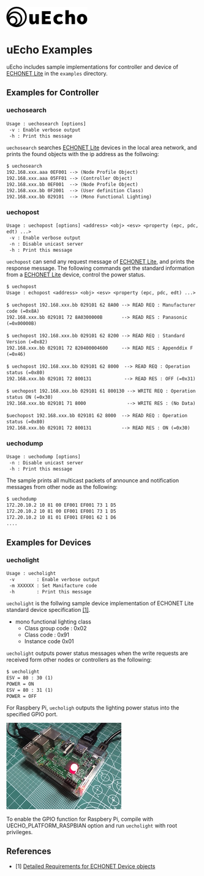 ![logo](img/uecho_logo.png)

# uEcho Examples

uEcho includes sample implementations for controller and device of [ECHONET Lite][enet] in the `examples` directory.

## Examples for Controller

### uechosearch

```
Usage : uechosearch [options]
 -v : Enable verbose output
 -h : Print this message
```

`uechosearch` searches [ECHONET Lite][enet] devices in the local area network, and prints the found objects with the ip address as the follwoing:

```
$ uechosearch
192.168.xxx.aaa 0EF001 --> (Node Profile Object)
192.168.xxx.aaa 05FF01 --> (Controller Object)
192.168.xxx.bb 0EF001  --> (Node Profile Object)
192.168.xxx.bb 0F2001  --> (User definition Class)
192.168.xxx.bb 029101  --> (Mono Functional Lighting)
```

### uechopost

```
Usage : uechopost [options] <address> <obj> <esv> <property (epc, pdc, edt) ...>
 -v : Enable verbose output
 -n : Disable unicast server
 -h : Print this message
```

`uechopost` can send any request message of [ECHONET Lite][enet], and prints the response message. The following commands get the standard information from a [ECHONET Lite][enet] device, control the power status.

```
$ uechopost
Usage : echopost <address> <obj> <esv> <property (epc, pdc, edt) ...>

$ uechopost 192.168.xxx.bb 029101 62 8A00 --> READ REQ : Manufacturer code (=0x8A)
192.168.xxx.bb 029101 72 8A0300000B       --> READ RES : Panasonic (=0x00000B)

$ uechopost 192.168.xxx.bb 029101 62 8200 --> READ REQ : Standard Version (=0x82)
192.168.xxx.bb 029101 72 820400004600     --> READ RES : Appenddix F (=0x46)

$ uechopost 192.168.xxx.bb 029101 62 8000  --> READ REQ : Operation status (=0x80)
192.168.xxx.bb 029101 72 800131            --> READ RES : OFF (=0x31)

$ uechopost 192.168.xxx.bb 029101 61 800130 --> WRITE REQ : Operation status ON (=0x30)
192.168.xxx.bb 029101 71 8000               --> WRITE RES : (No Data)

$uechopost 192.168.xxx.bb 029101 62 8000  --> READ REQ : Operation status (=0x80)
192.168.xxx.bb 029101 72 800131           --> READ RES : ON (=0x30)
```

### uechodump

```
Usage : uechodump [options]
 -n : Disable unicast server
 -h : Print this message
```

The sample prints all multicast packets of announce and notification messages from other node as the following:

```
$ uechodump
172.20.10.2 10 81 00 EF001 EF001 73 1 D5
172.20.10.2 10 81 00 EF001 EF001 73 1 D5
172.20.10.2 10 81 01 EF001 EF001 62 1 D6
....
```

## Examples for Devices

### uecholight

```
Usage : uecholight
 -v        : Enable verbose output
 -m XXXXXX : Set Manifacture code
 -h        : Print this message
 ```

`uecholight` is the follwing sample device implementation of ECHONET Lite standard device specification [\[1\]][enet-spec].

- mono functional lighting class
  - Class group code : 0x02
  - Class code : 0x91
  - Instance code 0x01

`uecholight` outputs power status messages when the write requests are received form other nodes or controllers as the following:

```
$ uecholight
ESV = 80 : 30 (1)
POWER = ON
ESV = 80 : 31 (1)
POWER = OFF
```

For Raspbery Pi, `uecholigh` outputs the lighting power status into the specified GPIO port.

![RaspberyPi](img/uecholight_raspberry_pi.jpg)

To enable the GPIO function for Raspbery Pi, compile with UECHO_PLATFORM_RASPBIAN option and run `uecholight` with root privileges.

## References

- \[1\] [Detailed Requirements for ECHONET Device objects][enet-spec]

[enet]:http://echonet.jp/english/
[enet-spec]:http://www.echonet.gr.jp/english/spec/index.htm
